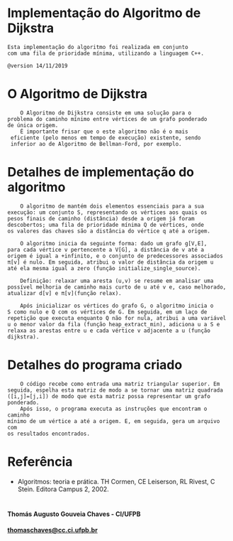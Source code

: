 # Implementação do Algoritmo de Dijkstra
    Esta implementação do algoritmo foi realizada em conjunto 
    com uma fila de prioridade mínima, utilizando a linguagem C++.

    @version 14/11/2019

# O Algoritmo de Dijkstra
        O Algoritmo de Dijkstra consiste em uma solução para o
    problema do caminho mínimo entre vértices de um grafo ponderado
    de única origem.
        É importante frisar que o este algoritmo não é o mais
     eficiente (pelo menos em tempo de execução) existente, sendo
     inferior ao de Algoritmo de Bellman-Ford, por exemplo.
    
    
# Detalhes de implementação do algoritmo
        O algoritmo de mantém dois elementos essenciais para a sua
    execução: um conjunto S, representando os vértices aos quais os
    pesos finais de caminho (distância) desde a origem já foram
    descobertos; uma fila de prioridade mínima Q de vértices, onde 
    os valores das chaves são a distância do vértice q até a origem.
    
        O algoritmo inicia da seguinte forma: dado um grafo g[V,E], 
    para cada vértice v pertencente a V[G], a distância de v até a 
    origem é igual a +infinito, e o conjunto de predecessores associados
    π[v] é nulo. Em seguida, atribui o valor de distância da origem u
    até ela mesma igual a zero (função initialize_single_source).
    
        Definição: relaxar uma aresta (u,v) se resume em analisar uma
    possível melhoria de caminho mais curto de u até v e, caso melhorado,
    atualizar d[v] e π[v](função relax).
    
        Após inicializar os vértices do grafo G, o algoritmo inicia o
    S como nulo e Q com os vértices de G. Em seguida, em um laço de
    repetição que executa enquanto Q não for nula, atribui a uma variável
    u o menor valor da fila (função heap_extract_min), adiciona u a S e
    relaxa as arestas entre u e cada vértice v adjacente a u (função dijkstra).

# Detalhes do programa criado
        O código recebe como entrada uma matriz triangular superior. Em
    seguida, espelha esta matriz de modo a se tornar uma matriz quadrada
    ([i,j]=[j,i]) de modo que esta matriz possa representar um grafo ponderado.
        Após isso, o programa executa as instruções que encontram o caminho
    mínimo de um vértice a até a origem. E, em seguida, gera um arquivo com
    os resultados encontrados.
    
# Referência
- Algoritmos: teoria e prática. TH Cormen, CE Leiserson, RL Rivest, C Stein. Editora Campus 2, 2002.

#   
#### Thomás Augusto Gouveia Chaves - CI/UFPB
#### thomaschaves@cc.ci.ufpb.br
